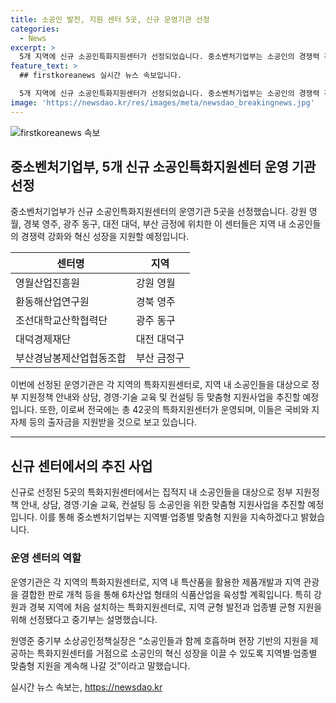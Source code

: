 ```yaml
---
title: 소공인 발전, 지원 센터 5곳, 신규 운영기관 선정
categories:
  - News
excerpt: >
  5개 지역에 신규 소공인특화지원센터가 선정되었습니다. 중소벤처기업부는 소공인의 경쟁력 강화와 혁신 성장을 지원하기 위해 각 지역의 운영기관 5곳을 선정했습니다. 이번에 신규로 선정된 운영기관은 강원 영월, 경북 영주, 광주 동구, 대전 대덕구, 부산 금정구에 위치하고 있으며, 국비 지원을 통해 소공인을 위한 다양한 특화지원사업을 추진할 예정입니다. 또한, 이를 통해 지역별, 업종별 맞춤형 지원을 통해 소공인들의 혁신 성장을 적극 지원할 것이라고 밝혔습니다.
feature_text: >
  ## firstkoreanews 실시간 뉴스 속보입니다.

  5개 지역에 신규 소공인특화지원센터가 선정되었습니다. 중소벤처기업부는 소공인의 경쟁력 강화와 혁신 성장을 지원하기 위해 각 지역의 운영기관 5곳을 선정했습니다. 이번에 신규로 선정된 운영기관은 강원 영월, 경북 영주, 광주 동구, 대전 대덕구, 부산 금정구에 위치하고 있으며, 국비 지원을 통해 소공인을 위한 다양한 특화지원사업을 추진할 예정입니다. 또한, 이를 통해 지역별, 업종별 맞춤형 지원을 통해 소공인들의 혁신 성장을 적극 지원할 것이라고 밝혔습니다.
image: 'https://newsdao.kr/res/images/meta/newsdao_breakingnews.jpg'
---
```


<p><img src="https://newsdao.kr/res/images/meta/newsdao_breakingnews.jpg" alt="firstkoreanews 속보" /></p>

<h2 data-ke-size="size26">중소벤처기업부, 5개 신규 소공인특화지원센터 운영 기관 선정</h2>

<p data-ke-size="size16">중소벤처기업부가 신규 소공인특화지원센터의 운영기관 5곳을 선정했습니다. 강원 영월, 경북 영주, 광주 동구, 대전 대덕, 부산 금정에 위치한 이 센터들은 지역 내 소공인들의 경쟁력 강화와 혁신 성장을 지원할 예정입니다.</p>

<table>
    <thead>
        <tr>
            <th>센터명</th>
            <th>지역</th>
        </tr>
    </thead>
    <tbody>
        <tr>
            <td>영월산업진흥원</td>
            <td>강원 영월</td>
        </tr>
        <tr>
            <td>환동해산업연구원</td>
            <td>경북 영주</td>
        </tr>
        <tr>
            <td>조선대학교산학협력단</td>
            <td>광주 동구</td>
        </tr>
        <tr>
            <td>대덕경제재단</td>
            <td>대전 대덕구</td>
        </tr>
        <tr>
            <td>부산경남봉제산업협동조합</td>
            <td>부산 금정구</td>
        </tr>
    </tbody>
</table>

<p data-ke-size="size16">이번에 선정된 운영기관은 각 지역의 특화지원센터로, 지역 내 소공인들을 대상으로 정부 지원정책 안내와 상담, 경영·기술 교육 및 컨설팅 등 맞춤형 지원사업을 추진할 예정입니다. 또한, 이로써 전국에는 총 42곳의 특화지원센터가 운영되며, 이들은 국비와 지자체 등의 출자금을 지원받을 것으로 보고 있습니다.</p>

<hr>

<h2 data-ke-size="size26">신규 센터에서의 추진 사업</h2>

<p data-ke-size="size16">신규로 선정된 5곳의 특화지원센터에서는 집적지 내 소공인들을 대상으로 정부 지원정책 안내, 상담, 경영·기술 교육, 컨설팅 등 소공인을 위한 맞춤형 지원사업을 추진할 예정입니다. 이를 통해 중소벤처기업부는 지역별·업종별 맞춤형 지원을 지속하겠다고 밝혔습니다.</p>

<h3 data-ke-size="size24">운영 센터의 역할</h3>

<p data-ke-size="size16">운영기관은 각 지역의 특화지원센터로, 지역 내 특산품을 활용한 제품개발과 지역 관광을 결합한 판로 개척 등을 통해 6차산업 형태의 식품산업을 육성할 계획입니다. 특히 강원과 경북 지역에 처음 설치하는 특화지원센터로, 지역 균형 발전과 업종별 균형 지원을 위해 선정됐다고 중기부는 설명했습니다.</p>

<p data-ke-size="size16">원영준 중기부 소상공인정책실장은 “소공인들과 함께 호흡하며 현장 기반의 지원을 제공하는 특화지원센터를 거점으로 소공인의 혁신 성장을 이끌 수 있도록 지역별·업종별 맞춤형 지원을 계속해 나갈 것”이라고 말했습니다.</p>
실시간 뉴스 속보는, <a href="https://newsdao.kr" rel="dofollow">https://newsdao.kr</a>


